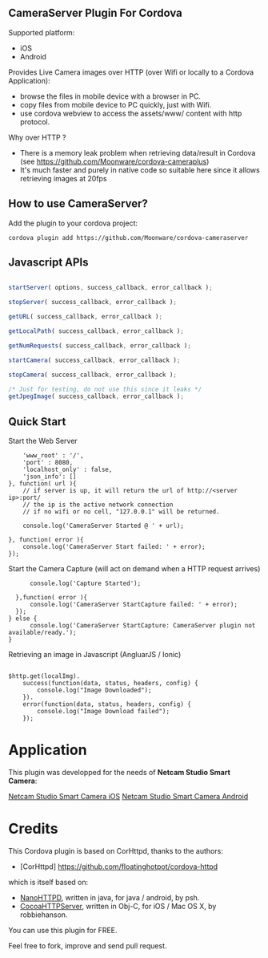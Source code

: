 ## CameraServer Plugin For Cordova ##

Supported platform:
* iOS
* Android

Provides Live Camera images over HTTP (over Wifi or locally to a Cordova Application):

* browse the files in mobile device with a browser in PC.
* copy files from mobile device to PC quickly, just with Wifi.
* use cordova webview to access the assets/www/ content with http protocol.

Why over HTTP ?

* There is a memory leak problem when retrieving data/result in Cordova (see https://github.com/Moonware/cordova-cameraplus)
* It's much faster and purely in native code so suitable here since it allows retrieving images at 20fps 

## How to use CameraServer? ##

Add the plugin to your cordova project:

    cordova plugin add https://github.com/Moonware/cordova-cameraserver   
    
## Javascript APIs ##

```javascript

startServer( options, success_callback, error_callback );

stopServer( success_callback, error_callback );

getURL( success_callback, error_callback );

getLocalPath( success_callback, error_callback );

getNumRequests( success_callback, error_callback );

startCamera( success_callback, error_callback );

stopCamera( success_callback, error_callback );

/* Just for testing, do not use this since it leaks */
getJpegImage( success_callback, error_callback );

```

## Quick Start ##

Start the Web Server

``` cordova.plugins.CameraServer.startServer({
    'www_root' : '/',
    'port' : 8080,
    'localhost_only' : false,
    'json_info': []
}, function( url ){
    // if server is up, it will return the url of http://<server ip>:port/
    // the ip is the active network connection
    // if no wifi or no cell, "127.0.0.1" will be returned.

    console.log('CameraServer Started @ ' + url); 

}, function( error ){
    console.log('CameraServer Start failed: ' + error);
});

```

Start the Camera Capture (will act on demand when a HTTP request arrives)

``` cordova.plugins.CameraServer.startCamera(function(){
      console.log('Capture Started');

  },function( error ){
      console.log('CameraServer StartCapture failed: ' + error);
  });
} else {
      console.log('CameraServer StartCapture: CameraServer plugin not available/ready.');
}
```

Retrieving an image in Javascript (AngluarJS / Ionic)

``` var localImg = 'http://localhost:8080/live.jpg';

$http.get(localImg).
    success(function(data, status, headers, config) {
        console.log("Image Downloaded");
    }).
    error(function(data, status, headers, config) {
        console.log("Image Download failed");
    });
```

# Application #

This plugin was developped for the needs of <strong>Netcam Studio Smart Camera</strong>:

[Netcam Studio Smart Camera iOS](https://itunes.apple.com/us/app/netcam-studio-smart-camera/id974703108)
[Netcam Studio Smart Camera Android](https://play.google.com/store/apps/details?id=com.moonware.smart&hl=en)


# Credits #

This Cordova plugin is  based on CorHttpd, thanks to the authors:

* [CorHttpd] https://github.com/floatinghotpot/cordova-httpd

which is itself based on:

* [NanoHTTPD](https://github.com/NanoHttpd/nanohttpd), written in java, for java / android, by psh.
* [CocoaHTTPServer](https://github.com/robbiehanson/CocoaHTTPServer), written in Obj-C, for iOS / Mac OS X, by robbiehanson.

You can use this plugin for FREE. 

Feel free to fork, improve and send pull request.